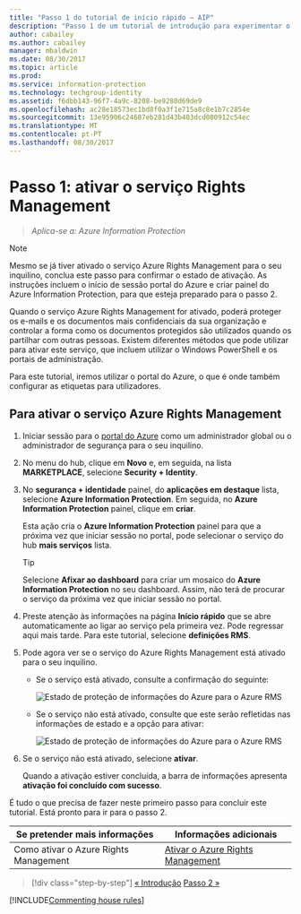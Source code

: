```yaml
---
title: "Passo 1 do tutorial de início rápido – AIP"
description: "Passo 1 de um tutorial de introdução para experimentar o Azure Information Protection rapidamente – Ativar o serviço Azure Rights Management."
author: cabailey
ms.author: cabailey
manager: mbaldwin
ms.date: 08/30/2017
ms.topic: article
ms.prod: 
ms.service: information-protection
ms.technology: techgroup-identity
ms.assetid: f6dbb143-96f7-4a9c-8208-be9280d69de9
ms.openlocfilehash: ac28e18573ec1bd8f0a3f1e715a8c8e1b7c2854e
ms.sourcegitcommit: 13e95906c24687eb281d43b403dcd080912c54ec
ms.translationtype: MT
ms.contentlocale: pt-PT
ms.lasthandoff: 08/30/2017
---
```

# <a name="step-1-activate-the-rights-management-service"></a>Passo 1: ativar o serviço Rights Management
 
>*Aplica-se a: Azure Information Protection*

> [!NOTE]
>Mesmo se já tiver ativado o serviço Azure Rights Management para o seu inquilino, conclua este passo para confirmar o estado de ativação. As instruções incluem o início de sessão portal do Azure e criar painel do Azure Information Protection, para que esteja preparado para o passo 2. 

Quando o serviço Azure Rights Management for ativado, poderá proteger os e-mails e os documentos mais confidenciais da sua organização e controlar a forma como os documentos protegidos são utilizados quando os partilhar com outras pessoas. Existem diferentes métodos que pode utilizar para ativar este serviço, que incluem utilizar o Windows PowerShell e os portais de administração.

Para este tutorial, iremos utilizar o portal do Azure, o que é onde também configurar as etiquetas para utilizadores. 

## <a name="to-activate-the-azure-rights-management-service"></a>Para ativar o serviço Azure Rights Management

1. Iniciar sessão para o [portal do Azure](https://portal.azure.com) como um administrador global ou o administrador de segurança para o seu inquilino.

2. No menu do hub, clique em **Novo** e, em seguida, na lista **MARKETPLACE**, selecione **Security + Identity**. 
    
3.  No **segurança + identidade** painel, do **aplicações em destaque** lista, selecione **Azure Information Protection**. Em seguida, no **Azure Information Protection** painel, clique em **criar**.
    
    Esta ação cria o **Azure Information Protection** painel para que a próxima vez que iniciar sessão no portal, pode selecionar o serviço do hub **mais serviços** lista. 
    
    > [!TIP] 
    > Selecione **Afixar ao dashboard** para criar um mosaico do **Azure Information Protection** no seu dashboard. Assim, não terá de procurar o serviço da próxima vez que iniciar sessão no portal.

4. Preste atenção às informações na página **Início rápido** que se abre automaticamente ao ligar ao serviço pela primeira vez. Pode regressar aqui mais tarde. Para este tutorial, selecione **definições RMS**.  

5. Pode agora ver se o serviço do Azure Rights Management está ativado para o seu inquilino. 
    
    - Se o serviço está ativado, consulte a confirmação do seguinte:
        
        ![Estado de proteção de informações do Azure para o Azure RMS](../media/info-protect-azurerms-activated.png)
        
    - Se o serviço não está ativado, consulte que este serão refletidas nas informações de estado e a opção para ativar:
        
        ![Estado de proteção de informações do Azure para o Azure RMS](../media/info-protect-azurerms-deactivated.png)

6. Se o serviço não está ativado, selecione **ativar**. 

    Quando a ativação estiver concluída, a barra de informações apresenta **ativação foi concluído com sucesso**.

É tudo o que precisa de fazer neste primeiro passo para concluir este tutorial. Está pronto para ir para o passo 2.

|Se pretender mais informações|Informações adicionais|
|--------------------------------|--------------------------|
|Como ativar o Azure Rights Management|[Ativar o Azure Rights Management](../deploy-use/activate-service.md)|


>[!div class="step-by-step"]
[&#171; Introdução](infoprotect-quick-start-tutorial.md)
[Passo 2 &#187;](infoprotect-tutorial-step2.md)

[!INCLUDE[Commenting house rules](../includes/houserules.md)]
